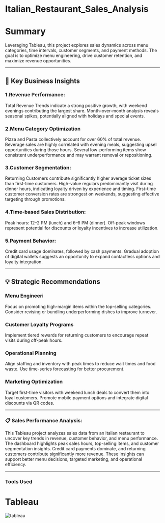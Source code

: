 # Italian_Restaurant_Sales_Analysis

# Summary
Leveraging Tableau, this project explores sales dynamics across menu categories, time intervals, customer segments, and payment methods. The goal is to optimize menu engineering, drive customer retention, and maximize revenue opportunities.
____________________________________________________________________________________________________________________________________________________
## 🧠 Key Business Insights
 
### 1.Revenue Performance:
Total Revenue Trends indicate a strong positive growth, with weekend evenings contributing the largest share.
Month-over-month analysis reveals seasonal spikes, potentially aligned with holidays and special events.

### 2.Menu Category Optimization
Pizza and Pasta collectively account for over 60% of total revenue.
Beverage sales are highly correlated with evening meals, suggesting upsell opportunities during those hours.
Several low-performing items show consistent underperformance and may warrant removal or repositioning.

### 3.Customer Segmentation:
Returning Customers contribute significantly higher average ticket sizes than first-time customers.
High-value regulars predominantly visit during dinner hours, indicating loyalty driven by experience and timing.
First-time customer conversion rates are strongest on weekends, suggesting effective targeting through promotions.

### 4.Time-based Sales Distribution:
Peak hours: 12–2 PM (lunch) and 6–9 PM (dinner).
Off-peak windows represent potential for discounts or loyalty incentives to increase utilization.

### 5.Payment Behavior:
Credit card usage dominates, followed by cash payments.
Gradual adoption of digital wallets suggests an opportunity to expand contactless options and loyalty integration.
__________________________________________________________________________________________________________________________________________
## 💡 Strategic Recommendations

### Menu Engineeri
Focus on promoting high-margin items within the top-selling categories.
Consider revising or bundling underperforming dishes to improve turnover.

### Customer Loyalty Programs
Implement tiered rewards for returning customers to encourage repeat visits during off-peak hours.

### Operational Planning
Align staffing and inventory with peak times to reduce wait times and food waste.
Use time-series forecasting for better procurement.

### Marketing Optimization
Target first-time visitors with weekend lunch deals to convert them into loyal customers.
Promote mobile payment options and integrate digital discounts via QR codes.
_______________________________________________________________________________________________________________________________________________________________
### 📋 Sales Performance Analysis:

This Tableau project analyzes sales data from an Italian restaurant to uncover key trends in revenue, customer behavior, and menu performance. The dashboard highlights peak sales hours, top-selling items, and customer segmentation insights. Credit card payments dominate, and returning customers contribute significantly more revenue. These insights can support better menu decisions, targeted marketing, and operational efficiency.
____________________________________________________________________________________________________________________________________________

### Tools Used 
# Tableau
![tableau](https://github.com/user-attachments/assets/89625dbe-2ff2-4c32-8081-943e7ec4b274)

















